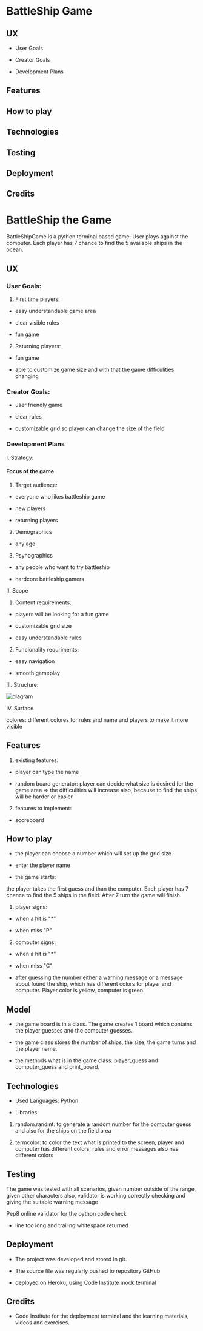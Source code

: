 # BattleShip Game

## UX

- User Goals

- Creator Goals

- Development Plans

## Features

## How to play

## Technologies

## Testing

## Deployment

## Credits

# BattleShip the Game

BattleShipGame is a python terminal based game. User plays against the computer. Each player has 7 chance to find the 5 available ships in the ocean.

## UX

### User Goals:

1. First time players:

- easy understandable game area

- clear visible rules

- fun game

2. Returning players:

- fun game

- able to customize game size and with that the game difficulities changing

### Creator Goals:

- user friendly game

- clear rules

- customizable grid so player can change the size of the field

### Development Plans

I. Strategy:

#### Focus of the game

1. Target audience:

- everyone who likes battleship game

- new players

- returning players

2. Demographics

- any age

3. Psyhographics

- any people who want to try battleship

- hardcore battleship gamers

II. Scope

1. Content requirements:

- players will be looking for a fun game

- customizable grid size

- easy understandable rules

2. Funcionality requriments:

- easy navigation

- smooth gameplay

III. Structure:

![diagram](assets/battleshipdg.png)

IV. Surface

colores: different colores for rules and name and players to make it more visible

## Features

1. existing features:

- player can type the name

- random board generator: player can decide what size is desired for the game area => the difficulities will increase also, because to find the ships will be harder or easier

2. features to implement:

- scoreboard 

## How to play

- the player can choose a number which will set up the grid size

- enter the player name

- the game starts: 

the player takes the first guess and than the computer. Each player has 7 chence to find the 5 ships in the field. After 7 turn the game will finish.

1. player signs: 

- when a hit is "*"

- when miss "P"

2. computer signs:

- when a hit is "*"

- when miss "C"

- after guessing the number either a warning message or a message about found the ship, which has different colors for player and computer. Player color is yellow, computer is green.

## Model

- the game board is in a class. The game creates 1 board which contains the player guesses and the computer guesses. 

- the game class stores the number of ships, the size, the game turns and the player name.

- the methods what is in the game class: player_guess and computer_guess and print_board.

## Technologies

- Used Languages: Python

- Libraries: 
1. random.randint: to generate a random number for the computer guess and also for the ships on the field area

2. termcolor: to color the text what is printed to the screen, player and computer has different colors, rules and error messages also has different colors

## Testing

The game was tested with all scenarios, given number outside of the range, given other characters also, validator is working correctly checking and giving the suitable warning message

Pep8 online validator for the python code check

- line too long and trailing whitespace returned

## Deployment

- The project was developed and stored in git.

- The source file was regularly pushed to repository GitHub 

- deployed on Heroku, using Code Institute mock terminal

## Credits

- Code Institute for the deployment terminal and the learning materials, videos and exercises.




